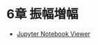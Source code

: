 # 6章 振幅増幅

- [Jupyter Notebook Viewer](https://nbviewer.jupyter.org/github/hinohi/quantum-note/blob/main/6-amplitude-amplification.ipynb)
